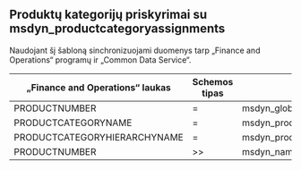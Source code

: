 ## <a name="product-category-assignments-to-msdyn_productcategoryassignments"></a>Produktų kategorijų priskyrimai su msdyn_productcategoryassignments

Naudojant šį šabloną sinchronizuojami duomenys tarp „Finance and Operations“ programų ir „Common Data Service“.

„Finance and Operations“ laukas | Schemos tipas | Kitas „Dynamics 365” laukas | Numatytoji reikšmė
---|---|---|---
PRODUCTNUMBER | = | msdyn_globalproduct.msdyn_productnumber | 
PRODUCTCATEGORYNAME | = | msdyn_productcategory.msdyn_name | 
PRODUCTCATEGORYHIERARCHYNAME | = | msdyn_productcategory.msdyn_hierarchy.msdyn_name | 
PRODUCTNUMBER | >> | msdyn_name | 
